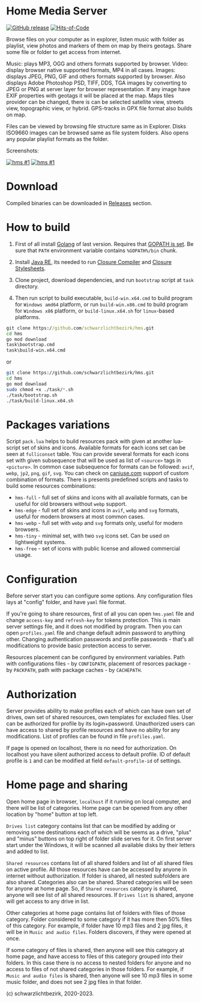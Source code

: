 
# Home Media Server

[![GitHub release](https://img.shields.io/github/v/release/schwarzlichtbezirk/hms.svg)](https://github.com/schwarzlichtbezirk/hms/releases/latest)
[![Hits-of-Code](https://hitsofcode.com/github/schwarzlichtbezirk/hms?branch=master)](https://hitsofcode.com/github/schwarzlichtbezirk/hms/view?branch=master)

Browse files on your computer as in explorer, listen music with folder as playlist, view photos and markers of them on map by theirs geotags. Share some file or folder to get access from internet.

Music: plays MP3, OGG and others formats supported by browser. Video: display browser native supported formats, MP4 in all cases. Images: displays JPEG, PNG, GIF and others formats supported by browser. Also displays Adobe Photoshop PSD, TIFF, DDS, TGA images by converting to JPEG or PNG at server layer for browser representation. If any image have EXIF properties with geotags it will be placed at the map. Maps tiles provider can be changed, there is can be selected satellite view, streets view, topographic view, or hybrid. GPS-tracks in GPX file format also builds on map.

Files can be viewed by browsing file structure same as in Explorer. Disks ISO9660 images can be browsed same as file system folders. Also opens any popular playlist formats as the folder.

Screenshots:

[![hms #1](http://images.sevstar.net/images/86980114770981357724_thumb.png)](http://images.sevstar.net/images/86980114770981357724.jpg)
[![hms #1](http://images.sevstar.net/images/08282078015756047629_thumb.png)](http://images.sevstar.net/images/08282078015756047629.jpg)

# Download

Compiled binaries can be downloaded in [Releases](https://github.com/schwarzlichtbezirk/hms/releases) section.

# How to build

1. First of all install [Golang](https://go.dev/dl/) of last version. Requires that [GOPATH is set](https://golang.org/doc/code.html#GOPATH). Be sure that `PATH` environment variable contains `%GOPATH%/bin` chunk.

2. Install [Java RE](https://www.java.com/en/download/manual.jsp), its needed to run [Closure Compiler](https://developers.google.com/closure/compiler) and [Closure Stylesheets](https://github.com/google/closure-stylesheets/releases).

3. Clone project, download dependencies, and run `bootstrap` script at `task` directory.

4. Then run script to build executable, `build-win.x64.cmd` to build program for `Windows amd64` platform, or run `build-win.x86.cmd` to build program for `Windows x86` platform, or `build-linux.x64.sh` for `linux`-based platforms.

```cmd
git clone https://github.com/schwarzlichtbezirk/hms.git
cd hms
go mod download
task\bootstrap.cmd
task\build-win.x64.cmd
```

or

```sh
git clone https://github.com/schwarzlichtbezirk/hms.git
cd hms
go mod download
sudo chmod +x ./task/*.sh
./task/bootstrap.sh
./task/build-linux.x64.sh
```

# Packages variations

Script `pack.lua` helps to build resources pack with given at another lua-script set of skins and icons. Available formats for each icons set can be seen at `fulliconset` table. You can provide several formats for each icons set with given subsequence that will be used as list of `<source>` tags in `<picture>`. In common case subsequence for formats can be followed: `avif`, `webp`, `jp2`, `png`, `gif`, `svg`. You can check on [caniuse.com](https://caniuse.com/) support of custom combination of formats. There is presents predefined scripts and tasks to build some resources combinations:

* `hms-full` - full set of skins and icons with all available formats, can be useful for old browsers without `webp` support.
* `hms-edge` - full set of skins and icons in `avif`, `webp` and `svg` formats, useful for modern browsers at most common cases.
* `hms-webp` - full set with `webp` and `svg` formats only, useful for modern browsers.
* `hms-tiny` - minimal set, with two `svg` icons set. Can be used on lightweight systems.
* `hms-free` - set of icons with public license and allowed commercial usage.

# Configuration

Before server start you can configure some options. Any configuration files lays at "config" folder, and have `yaml` file format.

If you're going to share resources, first of all you can open `hms.yaml` file and change `access-key` and `refresh-key` for tokens protection. This is main server settings file, and it does not modified by program. Then you can open `profiles.yaml` file and change default admin password to anything other. Changing authentication passwords and profile passwords - that's all modifications to provide basic protection access to server.

Resources placement can be configured by environment variables. Path with configurations files - by `CONFIGPATH`, placement of resorces package - by `PACKPATH`, path with package caches - by `CACHEPATH`.

# Authorization

Server provides ability to make profiles each of which can have own set of drives, own set of shared resources, own templates for excluded files. User can be authorized for profile by its login+password. Unauthorized users can have access to shared by profile resources and have no ability for any modifications. List of profiles can be found in file `profiles.yaml`.

If page is opened on localhost, there is no need for authorization. On localhost you have silent authorized access to default profile. ID of default profile is `1` and can be modified at field `default-profile-id` of settings.

# Home page and sharing

Open home page in browser, `localhost` if it running on local computer, and there will be list of categories. Home page can be opened from any other location by "home" button at top left.

`Drives list` category contains list that can be modified by adding or removing some destinations each of which will be seems as a drive, "plus" and "minus" buttons on top right of folder slide serves for it. On first server start under the Windows, it will be scanned all available disks by their letters and added to list.

`Shared resources` contans list of all shared folders and list of all shared files on active profile. All those resources have can be accessed by anyone in internet without authorization. If folder is shared, all nested subfolders are also shared. Categories also can be shared. Shared categories will be seen for anyone at home page. So, if `Shared resources` category is shared, anyone will see list of all shared resources. If `Drives list` is shared, anyone will get access to any drive in list.

Other categories at home page contains list of folders with files of those category. Folder considered to some category if it has more then 50% files of this category. For example, if folder have 10 mp3 files and 2 jpg files, it will be in `Music and audio files`. Folders discovers, if they were opened at once.

If some category of files is shared, then anyone will see this category at home page, and have access to files of this category grouped into their folders. In this case there is no access to nested folders for anyone and no access to files of not shared categories in those folders. For example, if `Music and audio files` is shared, then anyone will see 10 mp3 files in some music folder, and does not see 2 jpg files in that folder.

(c) schwarzlichtbezirk, 2020-2023.
